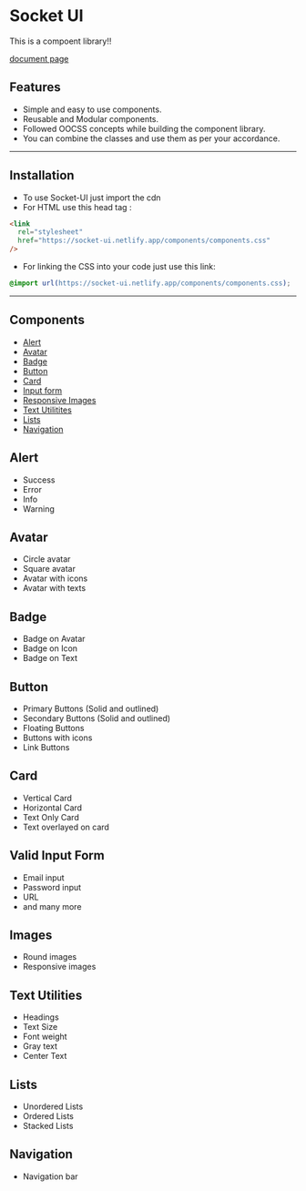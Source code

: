 # Socket UI

This is a compoent library!!

[document page](./images/socket-ui.png)

## Features

- Simple and easy to use components.
- Reusable and Modular components.
- Followed OOCSS concepts while building the component library.
- You can combine the classes and use them as per your accordance.

---

## Installation

- To use Socket-UI just import the cdn
- For HTML use this head tag :<br>

```html
<link
  rel="stylesheet"
  href="https://socket-ui.netlify.app/components/components.css"
/>
```

- For linking the CSS into your code just use this link:<br>

```css
@import url(https://socket-ui.netlify.app/components/components.css);
```

---

## Components

- [Alert](socket-ui.netlify.app/docs.html#Alert)
- [Avatar](socket-ui.netlify.app/docs.html#Avatar)
- [Badge](socket-ui.netlify.app/docs.html#Badge)
- [Button](socket-ui.netlify.app/docs.html#Button)
- [Card](socket-ui.netlify.app/docs.html#Card)
- [Input form](socket-ui.netlify.app/docs.html#Input-form)
- [Responsive Images](socket-ui.netlify.app/docs.html#Responsive-images)
- [Text Utilitites](socket-ui.netlify.app/docs.html#Text-utilities)
- [Lists](socket-ui.netlify.app/docs.html#Lists)
- [Navigation](socket-ui.netlify.app/docs.html#Navigation)

## Alert

- Success
- Error
- Info
- Warning

## Avatar

- Circle avatar
- Square avatar
- Avatar with icons
- Avatar with texts

## Badge

- Badge on Avatar
- Badge on Icon
- Badge on Text

## Button

- Primary Buttons (Solid and outlined)
- Secondary Buttons (Solid and outlined)
- Floating Buttons
- Buttons with icons
- Link Buttons

## Card

- Vertical Card
- Horizontal Card
- Text Only Card
- Text overlayed on card

## Valid Input Form

- Email input
- Password input
- URL
- and many more

## Images

- Round images
- Responsive images

## Text Utilities

- Headings
- Text Size
- Font weight
- Gray text
- Center Text

## Lists

- Unordered Lists
- Ordered Lists
- Stacked Lists

## Navigation

- Navigation bar
